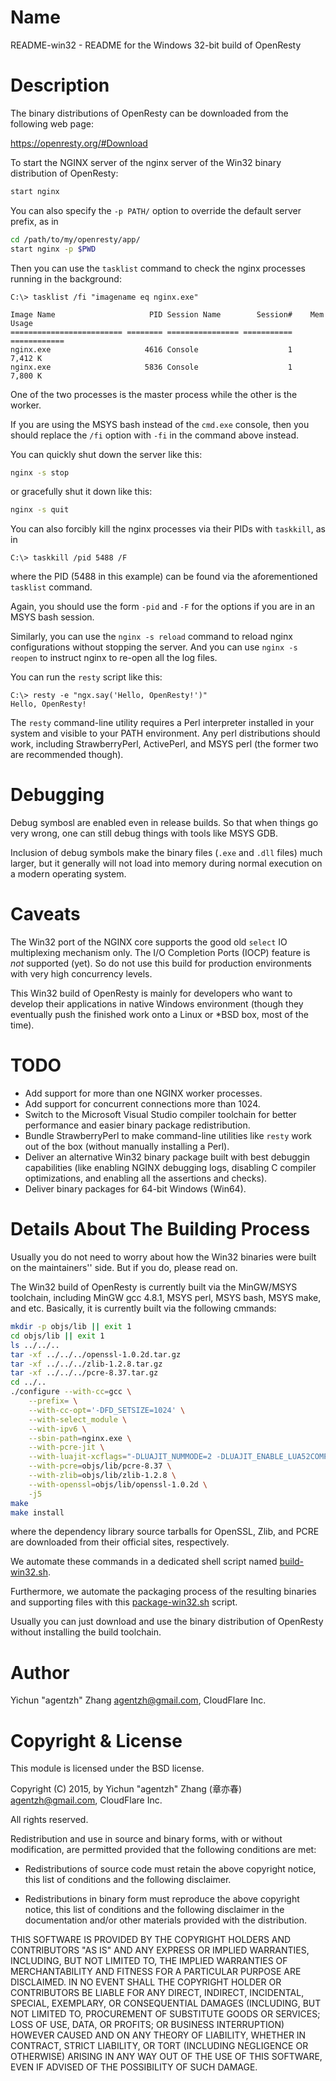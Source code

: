 Name
====

README-win32 - README for the Windows 32-bit build of OpenResty

Description
===========

The binary distributions of OpenResty can be downloaded from the following web page:

https://openresty.org/#Download

To start the NGINX server of the nginx server of the Win32 binary distribution of OpenResty:

```bash
start nginx
```

You can also specify the `-p PATH/` option to override the default server prefix, as in

```bash
cd /path/to/my/openresty/app/
start nginx -p $PWD
```

Then you can use the `tasklist` command to check the nginx processes running in the background:

```console
C:\> tasklist /fi "imagename eq nginx.exe"

Image Name                     PID Session Name        Session#    Mem Usage
========================= ======== ================ =========== ============
nginx.exe                     4616 Console                    1      7,412 K
nginx.exe                     5836 Console                    1      7,800 K

```

One of the two processes is the master process while the other is the worker.

If you are using the MSYS bash instead of the `cmd.exe` console, then you should replace the `/fi` option
with `-fi` in the command above instead.

You can quickly shut down the server like this:

```bash
nginx -s stop
```

or gracefully shut it down like this:

```bash
nginx -s quit
```

You can also forcibly kill the nginx processes via their PIDs with `taskkill`, as in

```console
C:\> taskkill /pid 5488 /F
```

where the PID (5488 in this example) can be found via the aforementioned `tasklist` command.

Again, you should use the form `-pid` and `-F` for the options if you are in an MSYS bash
session.

Similarly, you can use the `nginx -s reload` command to reload nginx configurations without
stopping the server. And you can use `nginx -s reopen` to instruct nginx to re-open
all the log files.

You can run the `resty` script like this:

```console
C:\> resty -e "ngx.say('Hello, OpenResty!')"
Hello, OpenResty!
```

The `resty` command-line utility requires a Perl interpreter installed in your
system and visible to your PATH environment. Any perl distributions should
work, including StrawberryPerl, ActivePerl, and MSYS perl (the former two are
recommended though).

Debugging
=========

Debug symbosl are enabled even in release builds. So that when things go very wrong,
one can still debug things with tools like MSYS GDB.

Inclusion of debug symbols make the binary files (`.exe` and `.dll` files) much larger,
but it generally will not load into memory during normal execution on a modern operating
system.

Caveats
=======

The Win32 port of the NGINX core supports the good old `select` IO multiplexing mechanism
only.
The I/O Completion Ports (IOCP) feature is *not* supported (yet). So do not use this build
for production environments with very high concurrency levels.

This Win32 build of OpenResty is mainly for developers who want to develop their applications
in native Windows environment (though they eventually push the finished work onto a Linux or *BSD box, most of the time).

TODO
====

* Add support for more than one NGINX worker processes.
* Add support for concurrent connections more than 1024.
* Switch to the Microsoft Visual Studio compiler toolchain for better performance and easier binary
package redistribution.
* Bundle StrawberryPerl to make command-line utilities like `resty` work out of the box (without
manually installing a Perl).
* Deliver an alternative Win32 binary package built with best debuggin capabilities (like enabling
NGINX debugging logs, disabling C compiler optimizations, and enabling all the assertions and checks).
* Deliver binary packages for 64-bit Windows (Win64).

Details About The Building Process
==================================

Usually you do not need to worry about how the Win32 binaries were built on the maintainers''
side. But if you do, please read on.

The Win32 build of OpenResty is currently built via the MinGW/MSYS toolchain, including
MinGW gcc 4.8.1, MSYS perl, MSYS bash, MSYS make, and etc. Basically, it is currently built via
 the following cmmands:

```bash
mkdir -p objs/lib || exit 1
cd objs/lib || exit 1
ls ../../..
tar -xf ../../../openssl-1.0.2d.tar.gz
tar -xf ../../../zlib-1.2.8.tar.gz
tar -xf ../../../pcre-8.37.tar.gz
cd ../..
./configure --with-cc=gcc \
    --prefix= \
    --with-cc-opt='-DFD_SETSIZE=1024' \
    --with-select_module \
    --with-ipv6 \
    --sbin-path=nginx.exe \
    --with-pcre-jit \
    --with-luajit-xcflags="-DLUAJIT_NUMMODE=2 -DLUAJIT_ENABLE_LUA52COMPAT" \
    --with-pcre=objs/lib/pcre-8.37 \
    --with-zlib=objs/lib/zlib-1.2.8 \
    --with-openssl=objs/lib/openssl-1.0.2d \
    -j5
make
make install
```

where the dependency library source tarballs for OpenSSL, Zlib, and PCRE are downloaded
from their official sites, respectively.

We automate these commands in a dedicated shell script named [build-win32.sh](https://github.com/openresty/ngx_openresty/blob/master/util/build-win32.sh).

Furthermore, we automate the packaging process of the resulting binaries and supporting files
with this [package-win32.sh](https://github.com/openresty/ngx_openresty/blob/master/util/package-win32.sh)
script.

Usually you can just download and use the binary distribution of OpenResty without
installing the build toolchain.

Author
======

Yichun "agentzh" Zhang <agentzh@gmail.com>, CloudFlare Inc.

Copyright & License
===================

This module is licensed under the BSD license.

Copyright (C) 2015, by Yichun "agentzh" Zhang (章亦春) <agentzh@gmail.com>, CloudFlare Inc.

All rights reserved.

Redistribution and use in source and binary forms, with or without modification, are permitted provided that the following conditions are met:

* Redistributions of source code must retain the above copyright notice, this list of conditions and the following disclaimer.

* Redistributions in binary form must reproduce the above copyright notice, this list of conditions and the following disclaimer in the documentation and/or other materials provided with the distribution.

THIS SOFTWARE IS PROVIDED BY THE COPYRIGHT HOLDERS AND CONTRIBUTORS "AS IS" AND ANY EXPRESS OR IMPLIED WARRANTIES, INCLUDING, BUT NOT LIMITED TO, THE IMPLIED WARRANTIES OF MERCHANTABILITY AND FITNESS FOR A PARTICULAR PURPOSE ARE DISCLAIMED. IN NO EVENT SHALL THE COPYRIGHT HOLDER OR CONTRIBUTORS BE LIABLE FOR ANY DIRECT, INDIRECT, INCIDENTAL, SPECIAL, EXEMPLARY, OR CONSEQUENTIAL DAMAGES (INCLUDING, BUT NOT LIMITED TO, PROCUREMENT OF SUBSTITUTE GOODS OR SERVICES; LOSS OF USE, DATA, OR PROFITS; OR BUSINESS INTERRUPTION) HOWEVER CAUSED AND ON ANY THEORY OF LIABILITY, WHETHER IN CONTRACT, STRICT LIABILITY, OR TORT (INCLUDING NEGLIGENCE OR OTHERWISE) ARISING IN ANY WAY OUT OF THE USE OF THIS SOFTWARE, EVEN IF ADVISED OF THE POSSIBILITY OF SUCH DAMAGE.
